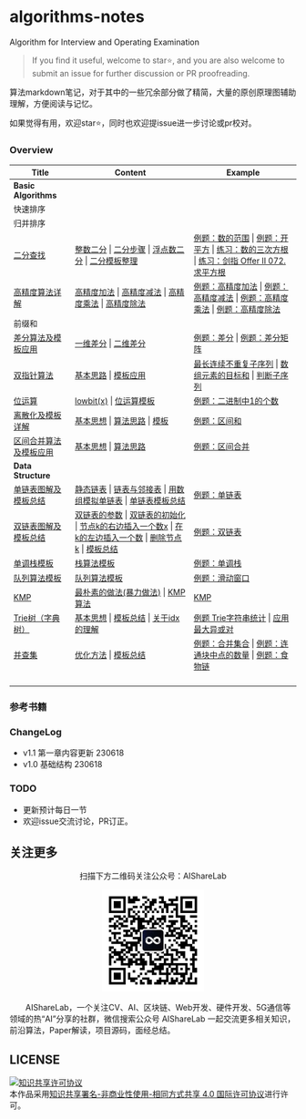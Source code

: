 # algorithms-notes
Algorithm for Interview and Operating Examination

> If you find it useful, welcome to star⭐, and you are also welcome to submit an issue for further discussion or PR proofreading.

算法markdown笔记，对于其中的一些冗余部分做了精简，大量的原创原理图辅助理解，方便阅读与记忆。

如果觉得有用，欢迎star⭐，同时也欢迎提issue进一步讨论或pr校对。


### Overview

| Title                                                        | Content                                                      | Example                                                      |
| ------------------------------------------------------------ | ------------------------------------------------------------ | ------------------------------------------------------------ |
| **Basic Algorithms**                                         |                                                              |                                                              |
| 快速排序                                                     |                                                              |                                                              |
| 归并排序                                                     |                                                              |                                                              |
| [二分查找](https://github.com/timerring/algorithms-notes/blob/main/basic/basic_algorithms/binary_search.md#二分查找) | [整数二分](https://github.com/timerring/algorithms-notes/blob/main/basic/basic_algorithms/binary_search.md#整数二分)   \|   [二分步骤](https://github.com/timerring/algorithms-notes/blob/main/basic/basic_algorithms/binary_search.md#二分步骤)   \|   [浮点数二分](https://github.com/timerring/algorithms-notes/blob/main/basic/basic_algorithms/binary_search.md#浮点数二分)   \|   [二分模板整理](https://github.com/timerring/algorithms-notes/blob/main/basic/basic_algorithms/binary_search.md#二分模板整理) | [例题：数的范围](https://github.com/timerring/algorithms-notes/blob/main/basic/basic_algorithms/binary_search.md#例题数的范围)   \|   [例题：开平方](https://github.com/timerring/algorithms-notes/blob/main/basic/basic_algorithms/binary_search.md#例题开平方)   \|   [练习：数的三次方根](https://github.com/timerring/algorithms-notes/blob/main/basic/basic_algorithms/binary_search.md#练习数的三次方根)    \|    [练习：剑指 Offer II 072. 求平方根](https://github.com/timerring/algorithms-notes/blob/main/basic/basic_algorithms/binary_search.md#练习剑指-offer-ii-072-求平方根) |
| [高精度算法详解](https://github.com/timerring/algorithms-notes/blob/main/basic/basic_algorithms/high_accuracy_algorithm.md#高精度算法详解) | [高精度加法](https://github.com/timerring/algorithms-notes/blob/main/basic/basic_algorithms/high_accuracy_algorithm.md#高精度加法)   \|     [ 高精度减法](https://github.com/timerring/algorithms-notes/blob/main/basic/basic_algorithms/high_accuracy_algorithm.md#高精度减法)   \|   [高精度乘法](https://github.com/timerring/algorithms-notes/blob/main/basic/basic_algorithms/high_accuracy_algorithm.md#高精度乘法)   \|   [高精度除法](https://github.com/timerring/algorithms-notes/blob/main/basic/basic_algorithms/high_accuracy_algorithm.md#高精度除法) | [例题：高精度加法](https://github.com/timerring/algorithms-notes/blob/main/basic/basic_algorithms/high_accuracy_algorithm.md#例题高精度加法)   \|   [例题：高精度减法](https://github.com/timerring/algorithms-notes/blob/main/basic/basic_algorithms/high_accuracy_algorithm.md#例题高精度减法)   \|   [例题：高精度乘法](https://github.com/timerring/algorithms-notes/blob/main/basic/basic_algorithms/high_accuracy_algorithm.md#例题高精度乘法)   \|   [例题：高精度除法](https://github.com/timerring/algorithms-notes/blob/main/basic/basic_algorithms/high_accuracy_algorithm.md#例题高精度除法) |
| 前缀和                                                       |                                                              |                                                              |
| [差分算法及模板应用](https://github.com/timerring/algorithms-notes/blob/main/basic/basic_algorithms/difference_algorithm.md#差分算法及模板应用) | [一维差分](https://github.com/timerring/algorithms-notes/blob/main/basic/basic_algorithms/difference_algorithm.md#一维差分)   \|   [二维差分](https://github.com/timerring/algorithms-notes/blob/main/basic/basic_algorithms/difference_algorithm.md#二维差分) | [例题：差分](https://github.com/timerring/algorithms-notes/blob/main/basic/basic_algorithms/difference_algorithm.md#例题差分)   \|   [例题：差分矩阵](https://github.com/timerring/algorithms-notes/blob/main/basic/basic_algorithms/difference_algorithm.md#例题差分矩阵) |
| [双指针算法](https://github.com/timerring/algorithms-notes/blob/main/basic/basic_algorithms/double_pointer.md#双指针算法) | [基本思路](https://github.com/timerring/algorithms-notes/blob/main/basic/basic_algorithms/double_pointer.md#基本思路采用双指针算法)    \|  [模板应用](https://github.com/timerring/algorithms-notes/blob/main/basic/basic_algorithms/double_pointer.md#模板应用) | [最长连续不重复子序列](https://github.com/timerring/algorithms-notes/blob/main/basic/basic_algorithms/double_pointer.md#最长连续不重复子序列)   \|   [数组元素的目标和](https://github.com/timerring/algorithms-notes/blob/main/basic/basic_algorithms/double_pointer.md#数组元素的目标和)    \|   [判断子序列](https://github.com/timerring/algorithms-notes/blob/main/basic/basic_algorithms/double_pointer.md#判断子序列) |
| [位运算](https://github.com/timerring/algorithms-notes/blob/main/basic/basic_algorithms/bitwise_operation.md#位运算) | [lowbit(x)](https://github.com/timerring/algorithms-notes/blob/main/basic/basic_algorithms/bitwise_operation.md#lowbitx返回x的最后一位1)    \|   [位运算模板](https://github.com/timerring/algorithms-notes/blob/main/basic/basic_algorithms/bitwise_operation.md#位运算模板) | [例题：二进制中1的个数](https://github.com/timerring/algorithms-notes/blob/main/basic/basic_algorithms/bitwise_operation.md#例题二进制中1的个数) |
| [离散化及模板详解](https://github.com/timerring/algorithms-notes/blob/main/basic/basic_algorithms/discretization.md#离散化及模板详解) | [基本思想](https://github.com/timerring/algorithms-notes/blob/main/basic/basic_algorithms/discretization.md#基本思想)    \|    [算法思路](https://github.com/timerring/algorithms-notes/blob/main/basic/basic_algorithms/discretization.md#算法思路)    \|   [模板](https://github.com/timerring/algorithms-notes/blob/main/basic/basic_algorithms/discretization.md#模板) | [例题：区间和](https://github.com/timerring/algorithms-notes/blob/main/basic/basic_algorithms/discretization.md#例题区间和) |
| [区间合并算法及模板应用](https://github.com/timerring/algorithms-notes/blob/main/basic/basic_algorithms/interval_merge.md#区间合并算法及模板应用) | [基本思想](https://github.com/timerring/algorithms-notes/blob/main/basic/basic_algorithms/interval_merge.md#基本思想)   \|   [算法思路](https://github.com/timerring/algorithms-notes/blob/main/basic/basic_algorithms/interval_merge.md#算法思路) | [例题：区间合并](https://github.com/timerring/algorithms-notes/blob/main/basic/basic_algorithms/interval_merge.md#例题区间合并) |
| **Data Structure**                                           |                                                              |                                                              |
| [单链表图解及模板总结](https://github.com/timerring/algorithms-notes/blob/main/basic/data_structure/singly_linked_list.md#单链表图解及模板总结) | [静态链表](https://github.com/timerring/algorithms-notes/blob/main/basic/data_structure/singly_linked_list.md#静态链表)   \|   [链表与邻接表](https://github.com/timerring/algorithms-notes/blob/main/basic/data_structure/singly_linked_list.md#链表与邻接表)   \|   [用数组模拟单链表](https://github.com/timerring/algorithms-notes/blob/main/basic/data_structure/singly_linked_list.md#用数组模拟单链表)    \|   [单链表模板总结](https://github.com/timerring/algorithms-notes/blob/main/basic/data_structure/singly_linked_list.md#单链表模板总结) | [例题：单链表](https://github.com/timerring/algorithms-notes/blob/main/basic/data_structure/singly_linked_list.md#例题单链表) |
| [双链表图解及模板总结](https://github.com/timerring/algorithms-notes/blob/main/basic/data_structure/double_linked_list.md#双链表图解及模板总结) | [双链表的参数](https://github.com/timerring/algorithms-notes/blob/main/basic/data_structure/double_linked_list.md#双链表的参数)    \|   [双链表的初始化](https://github.com/timerring/algorithms-notes/blob/main/basic/data_structure/double_linked_list.md#双链表的初始化)    \|    [节点k的右边插入一个数x](https://github.com/timerring/algorithms-notes/blob/main/basic/data_structure/double_linked_list.md#节点k的右边插入一个数x)    \|   [在k的左边插入一个数](https://github.com/timerring/algorithms-notes/blob/main/basic/data_structure/double_linked_list.md#在k的左边插入一个数)    \|   [删除节点k](https://github.com/timerring/algorithms-notes/blob/main/basic/data_structure/double_linked_list.md#删除节点k)     \|    [模板总结](https://github.com/timerring/algorithms-notes/blob/main/basic/data_structure/double_linked_list.md#模板总结) | [例题：双链表](https://github.com/timerring/algorithms-notes/blob/main/basic/data_structure/double_linked_list.md#例题双链表) |
| [单调栈模板](https://github.com/timerring/algorithms-notes/blob/main/basic/data_structure/monotonic_stack.md#单调栈模板) | [栈算法模板](https://github.com/timerring/algorithms-notes/blob/main/basic/data_structure/monotonic_stack.md#栈算法模板) | [例题：单调栈](https://github.com/timerring/algorithms-notes/blob/main/basic/data_structure/monotonic_stack.md#例题单调栈) |
| [队列算法模板](https://github.com/timerring/algorithms-notes/blob/main/basic/data_structure/monotonic_queue.md#队列算法模板) | [队列算法模板](https://github.com/timerring/algorithms-notes/blob/main/basic/data_structure/monotonic_queue.md#队列算法模板) | [例题：滑动窗口](https://github.com/timerring/algorithms-notes/blob/main/basic/data_structure/monotonic_queue.md#例题滑动窗口) |
| [KMP](https://github.com/timerring/algorithms-notes/blob/main/basic/data_structure/KMP.md#kmp) | [最朴素的做法(暴力做法)](https://github.com/timerring/algorithms-notes/blob/main/basic/data_structure/KMP.md#最朴素的做法暴力做法)   \|   [KMP算法](https://github.com/timerring/algorithms-notes/blob/main/basic/data_structure/KMP.md#kmp算法) | [KMP](https://github.com/timerring/algorithms-notes/blob/main/basic/data_structure/KMP.md#kmp) |
| [Trie树（字典树）](https://github.com/timerring/algorithms-notes/blob/main/basic/data_structure/trie_tree.md#trie树字典树) | [基本思想](https://github.com/timerring/algorithms-notes/blob/main/basic/data_structure/trie_tree.md#基本思想)   \|   [模板总结](https://github.com/timerring/algorithms-notes/blob/main/basic/data_structure/trie_tree.md#模板总结)     \|    [关于idx的理解](https://github.com/timerring/algorithms-notes/blob/main/basic/data_structure/trie_tree.md#关于idx的理解) | [例题 Trie字符串统计](https://github.com/timerring/algorithms-notes/blob/main/basic/data_structure/trie_tree.md#例题-trie字符串统计)    \|  [应用 最大异或对](https://github.com/timerring/algorithms-notes/blob/main/basic/data_structure/trie_tree.md#应用-最大异或对) |
| [并查集](https://github.com/timerring/algorithms-notes/blob/main/basic/data_structure/union_find_disjoint_sets.md#并查集) | [优化方法](https://github.com/timerring/algorithms-notes/blob/main/basic/data_structure/union_find_disjoint_sets.md#优化方法)    \|   [模板总结](https://github.com/timerring/algorithms-notes/blob/main/basic/data_structure/union_find_disjoint_sets.md#模板总结) | [例题：合并集合](https://github.com/timerring/algorithms-notes/blob/main/basic/data_structure/union_find_disjoint_sets.md#例题合并集合)    \|   [例题：连通块中点的数量](https://github.com/timerring/algorithms-notes/blob/main/basic/data_structure/union_find_disjoint_sets.md#例题连通块中点的数量)    \|   [例题：食物链](https://github.com/timerring/algorithms-notes/blob/main/basic/data_structure/union_find_disjoint_sets.md#例题食物链) |
|                                                              |                                                              |                                                              |
|                                                              |                                                              |                                                              |
|                                                              |                                                              |                                                              |
|                                                              |                                                              |                                                              |





### 参考书籍

### ChangeLog

- v1.1 第一章内容更新 230618
- v1.0 基础结构 230618

### TODO

- 更新预计每日一节
- 欢迎issue交流讨论，PR订正。

## 关注更多

<div align=center>
<p>扫描下方二维码关注公众号：AIShareLab</p>
<img src="resources/qrcode.jpg" width = "180" height = "180">
</div>


&emsp;&emsp;AIShareLab，一个关注CV、AI、区块链、Web开发、硬件开发、5G通信等领域的热“AI”分享的社群，微信搜索公众号 AIShareLab 一起交流更多相关知识，前沿算法，Paper解读，项目源码，面经总结。﻿

## LICENSE

<a rel="license" href="http://creativecommons.org/licenses/by-nc-sa/4.0/"><img alt="知识共享许可协议" style="border-width:0" src="https://img.shields.io/badge/license-CC BY--NC--SA 4.0-lightgrey" /></a><br />本作品采用<a rel="license" href="http://creativecommons.org/licenses/by-nc-sa/4.0/">知识共享署名-非商业性使用-相同方式共享 4.0 国际许可协议</a>进行许可。
